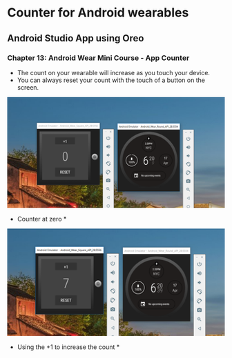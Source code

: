 # Counter for Android wearables

## Android Studio App using Oreo
### Chapter 13: Android Wear Mini Course - App Counter

* The count on your wearable will increase as you touch your device.
* You can always reset your count with the touch of a button on the screen.

![Image of app starting ](Start.PNG) 
* Counter at zero *

![Image of app  progress](Mid.PNG)
* Using the +1 to increase the count *


